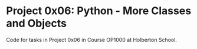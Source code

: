 # Project 0x06: Python - More Classes and Objects
Code for tasks in Project 0x06 in Course OP1000 at Holberton School.